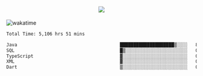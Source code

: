 <h1 align="center">
  <img src="https://readme-typing-svg.herokuapp.com/?font=Righteous&size=35&center=true&vCenter=true&width=500&height=70&duration=4000&lines=Hi!+%F0%9F%91%8B+I%27m+Ali%20Osman!;" />
</h1>


![wakatime](https://wakatime.com/share/@aliosmanoktar/3a8ffe71-6da4-4964-913b-2f09afbe53bf.svg?cache=none)
<!--START_SECTION:waka-->

```txt
Total Time: 5,106 hrs 51 mins

Java                                      ████████████████████▒░░░░   81.53 %
SQL                                       █▒░░░░░░░░░░░░░░░░░░░░░░░   05.62 %
TypeScript                                ▓░░░░░░░░░░░░░░░░░░░░░░░░   03.27 %
XML                                       ▓░░░░░░░░░░░░░░░░░░░░░░░░   02.14 %
Dart                                      ▒░░░░░░░░░░░░░░░░░░░░░░░░   01.36 %
```

<!--END_SECTION:waka-->


